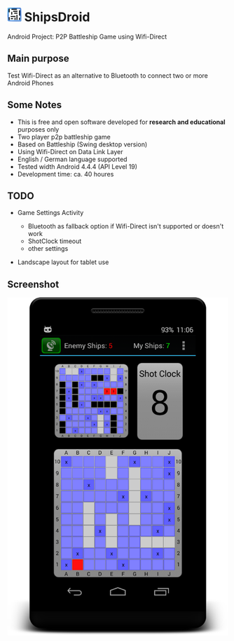 # <img src="res/drawable/ic_launcher.png" width="32px" /> ShipsDroid

Android Project: P2P Battleship Game using Wifi-Direct

## Main purpose

Test Wifi-Direct as an alternative to Bluetooth to connect two or more Android Phones

## Some Notes

* This is free and open software developed for **research and educational** purposes only
* Two player p2p battleship game
* Based on Battleship (Swing desktop version)
* Using Wifi-Direct on Data Link Layer
* English / German language supported
* Tested width Android 4.4.4 (API Level 19)
* Development time: ca. 40 houres

## TODO

* Game Settings Activity
  * Bluetooth as fallback option if Wifi-Direct isn't supported or doesn't work 
  * ShotClock timeout
  * other settings

* Landscape layout for tablet use

## Screenshot

![alt tag](docs/shipsdroid.png)
